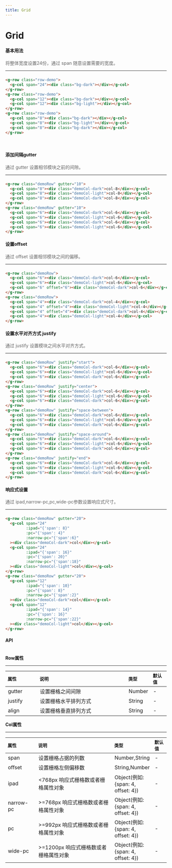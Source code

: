 ```yaml
---
title: Grid
---
```

# Grid
#### 基本用法
<p style="font-size: 14px; color: #666">将整体宽度设置24份，通过 span 随意设置需要的宽度。</p>
<hr style="margin-bottom: 1.5em;">
<row-demo/>

``` html
<g-row class="row-demo">
  <g-col span="24"><div class="bg-dark"></div></g-col>
</g-row>
<g-row class="row-demo">
  <g-col span="12"><div class="bg-dark"></div></g-col>
  <g-col span="12"><div class="bg-light"></div></g-col>
</g-row>
<g-row class="row-demo">
  <g-col span="8"><div class="bg-dark"></div></g-col>
  <g-col span="8"><div class="bg-light"></div></g-col>
  <g-col span="8"><div class="bg-dark"></div></g-col>
</g-row>
```
<br>

#### 添加间隔gutter
<p style="font-size: 14px; color: #666">通过 gutter 设置相邻模块之前的间隙。</p>
<hr style="margin-bottom: 1.5em;">
<row-gutter/>

``` html
<g-row class="demoRow" gutter="10">
  <g-col span="8"><div class="demoCol-dark">col-8</div></g-col>
  <g-col span="8"><div class="demoCol-light">col-8</div></g-col>
  <g-col span="8"><div class="demoCol-dark">col-8</div></g-col>
</g-row>
<g-row class="demoRow" gutter="10">
  <g-col span="6"><div class="demoCol-dark">col-6</div></g-col>
  <g-col span="6"><div class="demoCol-light">col-6</div></g-col>
  <g-col span="6"><div class="demoCol-dark">col-6</div></g-col>
  <g-col span="6"><div class="demoCol-light">col-6</div></g-col>
</g-row>
```
#### 设置offset
<p style="font-size: 14px; color: #666">通过 offset 设置相邻模块之间的偏移。</p>
<hr style="margin-bottom: 1.5em;">
<row-offset/>

``` html
<g-row class="demoRow">
  <g-col span="6"><div class="demoCol-dark">col-6</div></g-col>
  <g-col span="6"><div class="demoCol-light">col-6</div></g-col>
  <g-col span="6" offset="6"><div class="demoCol-dark">col-6</div></g-col>
</g-row>
<g-row class="demoRow">
  <g-col span="4"><div class="demoCol-dark">col-4</div></g-col>
  <g-col span="4" offset="4"><div class="demoCol-light">col-4</div></g-col>
  <g-col span="4" offset="4"><div class="demoCol-dark">col-4</div></g-col>
  <g-col span="4"><div class="demoCol-light">col-4</div></g-col>
</g-row>
```
#### 设置水平对齐方式 justify
<p style="font-size: 14px; color: #666">通过 justify 设置模块之间水平对齐方式。</p>
<hr style="margin-bottom: 1.5em;">
<row-justify/>

``` html
<g-row class="demoRow" justify="start">
  <g-col span="6"><div class="demoCol-dark">col-6</div></g-col>
  <g-col span="6"><div class="demoCol-light">col-6</div></g-col>
  <g-col span="6"><div class="demoCol-dark">col-6</div></g-col>
</g-row>
<g-row class="demoRow" justify="center">
  <g-col span="6"><div class="demoCol-dark">col-6</div></g-col>
  <g-col span="6"><div class="demoCol-light">col-6</div></g-col>
  <g-col span="6"><div class="demoCol-dark">col-6</div></g-col>
</g-row>
<g-row class="demoRow" justify="space-between">
  <g-col span="6"><div class="demoCol-dark">col-6</div></g-col>
  <g-col span="6"><div class="demoCol-light">col-6</div></g-col>
  <g-col span="6"><div class="demoCol-dark">col-6</div></g-col>
</g-row>
<g-row class="demoRow" justify="space-around">
  <g-col span="6"><div class="demoCol-dark">col-6</div></g-col>
  <g-col span="6"><div class="demoCol-light">col-6</div></g-col>
  <g-col span="6"><div class="demoCol-dark">col-6</div></g-col>
</g-row>
<g-row class="demoRow" justify="end">
  <g-col span="6"><div class="demoCol-dark">col-6</div></g-col>
  <g-col span="6"><div class="demoCol-light">col-6</div></g-col>
  <g-col span="6"><div class="demoCol-dark">col-6</div></g-col>
</g-row>
```
#### 响应式设置
<p style="font-size: 14px; color: #666">通过 ipad,narrow-pc,pc,wide-pc参数设置响应式尺寸。</p>
<hr style="margin-bottom: 1.5em;">
<row-change/>

```html
<g-row class="demoRow" gutter="20">
  <g-col span="24"
         :ipad="{'span': 8}"
         :pc="{'span': 4}"
         :narrow-pc="{'span':6}"
  ><div class="demoCol-dark">col</div></g-col>
  <g-col span="24"
         :ipad="{'span': 16}"
         :pc="{'span': 20}"
         :narrow-pc="{'span':18}"
  ><div class="demoCol-light">col</div></g-col>
</g-row>
<g-row class="demoRow" gutter="20">
  <g-col span="12"
         :ipad="{'span': 10}"
         :pc="{'span': 8}"
         :narrow-pc="{'span':2}"
  ><div class="demoCol-dark">col</div></g-col>
  <g-col span="12"
         :ipad="{'span': 14}"
         :pc="{'span': 16}"
         :narrow-pc="{'span':22}"
  ><div class="demoCol-light">col</div></g-col>
</g-row>
```
#### API
<br>
<strong>Row属性</strong>
<hr>
<table>
    <thead style="font-size: 14px; text-align: left;" >
    <th style="width: 20%;  ">属性</th>
    <th style="width: 56%;  ">说明</th>
    <th style="width: 14%;  ">类型</th>
    <th style="width: 20%;  ">默认值</th>
    </thead>
    <tbody >
    <tr>
      <td style=" ">gutter</td>
      <td style=" ">设置栅格之间间隙</td>
      <td style=" ">Number</td>
      <td style=" ">-</td>
    </tr>
    <tr>
      <td style=" ">justify</td>
      <td style=" ">设置栅格水平排列方式</td>
      <td style=" ">String</td>
      <td style=" ">-</td>
    </tr>
    <tr>
      <td style=" ">align</td>
      <td style=" ">设置栅格垂直排列方式</td>
      <td style=" ">String</td>
      <td style=" ">-</td>
    </tr>
    </tbody>
  </table>
  <strong>Col属性</strong>
  <hr>
    <table>
      <thead style="font-size: 14px; text-align: left;" >
      <th style="width: 20%;  ">属性</th>
      <th style="width: 56%;  ">说明</th>
      <th style="width: 14%;  ">类型</th>
      <th style="width: 20%;  ">默认值</th>
      </thead>
      <tbody >
      <tr>
        <td style=" ">span</td>
        <td style=" ">设置栅格占据的列数</td>
        <td style=" ">Number,String </td>
        <td style=" ">-</td>
      </tr>
      <tr>
        <td style=" ">offset</td>
        <td style=" ">设置栅格左侧偏移数</td>
        <td style=" ">String,Number</td>
        <td style=" ">-</td>
      </tr>
      <tr>
        <td style=" ">ipad</td>
        <td style=" "><768px 响应式栅格数或者栅格属性对象</td>
        <td style=" ">Object(例如:{span: 4, offset: 4})</td>
        <td style=" ">-</td>
      </tr>
      <tr>
        <td style=" ">narrow-pc</td>
        <td style=" ">>=768px 响应式栅格数或者栅格属性对象</td>
        <td style=" ">Object(例如:{span: 4, offset: 4})</td>
        <td style=" ">-</td>
      </tr>
      <tr>
        <td style=" ">pc</td>
        <td style=" ">>=992px 响应式栅格数或者栅格属性对象</td>
        <td style=" ">Object(例如:{span: 4, offset: 4})</td>
        <td style=" ">-</td>
      </tr>
      <tr>
        <td style=" ">wide-pc</td>
        <td style=" ">>=1200px 响应式栅格数或者栅格属性对象</td>
        <td style=" ">Object(例如:{span: 4, offset: 4})</td>
        <td style=" ">-</td>
      </tr>
      </tbody>
    </table>